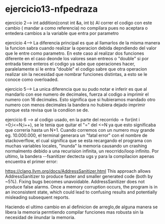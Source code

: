 # ejercicio13-nfpedraza

ejercicio 2--> int addition(const int &a, int b)
Al correr el codigo con este cambio ( mandar a como referencia) no compilara pues no aceptara o entedera cambios a la variable que entra por parametro   

ejercicio 4--> La diferencia principal es que al llamarlos de la misma manera la funcion sabra cuando realizar la operacion debida depndiendo del valor que le entre como parametro. En este caso al realizar dos funciones diferente en el caso deonde los valores sean entreos o "double" si por entrada tiene enteros el codigo ya sabe que operaciones hacer, paralelamente si le entra "double" el codigo sabre que otra operacion realizar sin la necesidad que nombrar funciones distintas, a esto se le conoce como overloaded.

ejercicio 5--> La unica diferencia que su pudo notar e inferir es que al mandarlo con ese numero de decimales, fuerza al codigo a imprimir el numero con 16 decimales. Esto significa que si hubieramos mandado otro numero con menos decimales la bandera no hubiera dejado imprimir porque esta revisa que la condiion se de.

ejercicio 6 --> al codigo usado, en la parte del recorrido ->  for(int i =0;i<=N;i++), se le tenia que quitar el "=" del <=N ya que esto significaba que correria hasta un N+1. Cuando corremos con un numero muy grande eg. 10.000.000, el terminal generara un "fatal error" con el nombre de stackoverflow, el cual significa que se esta recargando el programa con muchas variables locales, "inunda" la memoria causando un crashing normalmento debido a una recurision infinita, un reocrrido/loop infinito. Por ultimo, la bandera --fsanitizer dectecta ugs y para la compilacion apenas encuentra el primer error:

https://clang.llvm.org/docs/AddressSanitizer.html
    This approach allows AddressSanitizer to produce faster and smaller generated code (both by ~5%).
    Fixing bugs becomes unavoidable. AddressSanitizer does not produce false alarms. Once a memory corruption occurs, the program is in an inconsistent state, which could lead to confusing results and potentially misleading subsequent reports.

Haciendo el ultimo cambio en al definicion de arreglo,de alguna manera se libera la memoria permtiendo compilar funciones mas robusta sin la necesidad de iinundar la memoria.

